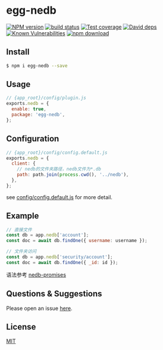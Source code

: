 # egg-nedb

[![NPM version][npm-image]][npm-url]
[![build status][travis-image]][travis-url]
[![Test coverage][codecov-image]][codecov-url]
[![David deps][david-image]][david-url]
[![Known Vulnerabilities][snyk-image]][snyk-url]
[![npm download][download-image]][download-url]

[npm-image]: https://img.shields.io/npm/v/egg-nedb.svg?style=flat-square
[npm-url]: https://npmjs.org/package/egg-nedb
[travis-image]: https://img.shields.io/travis/eggjs/egg-nedb.svg?style=flat-square
[travis-url]: https://travis-ci.org/eggjs/egg-nedb
[codecov-image]: https://img.shields.io/codecov/c/github/eggjs/egg-nedb.svg?style=flat-square
[codecov-url]: https://codecov.io/github/eggjs/egg-nedb?branch=master
[david-image]: https://img.shields.io/david/eggjs/egg-nedb.svg?style=flat-square
[david-url]: https://david-dm.org/eggjs/egg-nedb
[snyk-image]: https://snyk.io/test/npm/egg-nedb/badge.svg?style=flat-square
[snyk-url]: https://snyk.io/test/npm/egg-nedb
[download-image]: https://img.shields.io/npm/dm/egg-nedb.svg?style=flat-square
[download-url]: https://npmjs.org/package/egg-nedb

<!--
Description here.
-->

## Install

```bash
$ npm i egg-nedb --save
```

## Usage

```js
// {app_root}/config/plugin.js
exports.nedb = {
  enable: true,
  package: 'egg-nedb',
};
```

## Configuration

```js
// {app_root}/config/config.default.js
exports.nedb = {
  client: {
    // nedb的文件夹路径，nedb文件为*.db
    path: path.join(process.cwd(), '../nedb'),
  },
};
```

see [config/config.default.js](config/config.default.js) for more detail.

## Example

```js
// 直接文件
const db = app.nedb['account'];
const doc = await db.findOne({ username: username });

// 文件夹访问
const db = app.nedb['security/account'];
const doc = await db.findOne({ _id: id });
```

语法参考 [nedb-promises](https://github.com/bajankristof/nedb-promises)

## Questions & Suggestions

Please open an issue [here](https://github.com/eggjs/egg/issues).

## License

[MIT](LICENSE)
